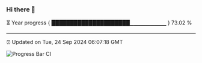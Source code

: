 ### Hi there 👋

⏳ Year progress { █████████████████████▁▁▁▁▁▁▁▁▁ } 73.02 %

---

⏰ Updated on Tue, 24 Sep 2024 06:07:18 GMT

![Progress Bar CI](https://github.com/liununu/liununu/workflows/Progress%20Bar%20CI/badge.svg)
